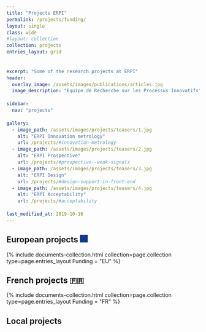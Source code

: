 ```yaml
---
title: "Projects ERPI"
permalink: /projects/funding/
layout: single
class: wide
#layout: collection
collection: projects
entries_layout: grid


excerpt: "Some of the research projects at ERPI"
header:
  overlay_image: /assets/images/publications/articles.jpg
  image_description: "Equipe de Recherche sur les Processus Innovatifs"

sidebar:
  nav: "projects"

gallery:
  - image_path: /assets/images/projects/teasers/1.jpg
    alt: "ERPI Innovation metrology"
    url: /projects/#innovation-metrology
  - image_path: /assets/images/projects/teasers/2.jpg
    alt: "ERPI Prospective"        
    url: /projects/#prospective--weak-signals      
  - image_path: /assets/images/projects/teasers/3.jpg
    alt: "ERPI Design"        
    url: /projects/#design-support-in-front-end      
  - image_path: /assets/images/projects/teasers/4.jpg
    alt: "ERPI Acceptability"        
    url: /projects/#acceptability     

last_modified_at: 2019-10-16
---
```




##  European projects <img class="emoji" title=":EU:" alt=":EU:" src="/assets/images/projects/inedit/EU-logo.png" height="20" width="20">




<div class="entries-{{ page.entries_layout }}">
{% include documents-collection.html
    collection=page.collection
    type=page.entries_layout        
    Funding = "EU"
%}
</div>
<div style="width: 100%; clear: both; "></div>



## French projects :fr:

<div class="entries-{{ page.entries_layout }}">
{% include documents-collection.html
    collection=page.collection
    type=page.entries_layout        
    Funding = "FR"
%}
</div>
<div style="width: 100%; clear: both; "></div>

## Local projects


